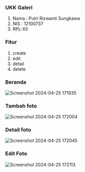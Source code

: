 ### UKK Galeri
<ol><li>Nama : Putri Rizwanti Sungkawa</li>
<li>NIS : 12100737</li>
<li>RPL-XII</li>
</ol>

### Fitur
<ol><li>create</li>
    <li>edit</li>
    <li>detail</li>
    <li>delete</li>
</ol>

### Beranda
![Screenshot 2024-04-25 171935](https://github.com/furry1234/ukkgaleri/assets/123060285/14fb9d78-49f7-4014-8d24-a1be1c0ad22d)


### Tambah foto
![Screenshot 2024-04-25 172004](https://github.com/furry1234/ukkgaleri/assets/123060285/c9c91840-fe68-4ac4-a983-f510c75ef583)


### Detail foto
![Screenshot 2024-04-25 172045](https://github.com/furry1234/ukkgaleri/assets/123060285/df07308e-217d-4c96-a1c1-c79e9ea0717b)


### Edit Foto
![Screenshot 2024-04-25 172113](https://github.com/furry1234/ukkgaleri/assets/123060285/9b529252-d8db-4c0b-a31b-9ab8bb8c41be)


